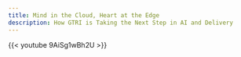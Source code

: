 ```yaml
---
title: Mind in the Cloud, Heart at the Edge
description: How GTRI is Taking the Next Step in AI and Delivery
---
```


{{< youtube 9AiSg1wBh2U >}}